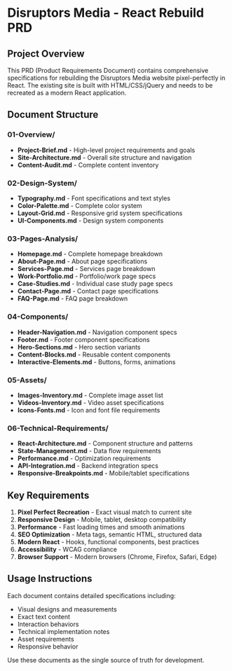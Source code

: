 # Disruptors Media - React Rebuild PRD

## Project Overview

This PRD (Product Requirements Document) contains comprehensive specifications for rebuilding the Disruptors Media website pixel-perfectly in React. The existing site is built with HTML/CSS/jQuery and needs to be recreated as a modern React application.

## Document Structure

### 01-Overview/
- **Project-Brief.md** - High-level project requirements and goals
- **Site-Architecture.md** - Overall site structure and navigation
- **Content-Audit.md** - Complete content inventory

### 02-Design-System/
- **Typography.md** - Font specifications and text styles
- **Color-Palette.md** - Complete color system
- **Layout-Grid.md** - Responsive grid system specifications
- **UI-Components.md** - Design system components

### 03-Pages-Analysis/
- **Homepage.md** - Complete homepage breakdown
- **About-Page.md** - About page specifications
- **Services-Page.md** - Services page breakdown
- **Work-Portfolio.md** - Portfolio/work page specs
- **Case-Studies.md** - Individual case study page specs
- **Contact-Page.md** - Contact page specifications
- **FAQ-Page.md** - FAQ page breakdown

### 04-Components/
- **Header-Navigation.md** - Navigation component specs
- **Footer.md** - Footer component specifications
- **Hero-Sections.md** - Hero section variants
- **Content-Blocks.md** - Reusable content components
- **Interactive-Elements.md** - Buttons, forms, animations

### 05-Assets/
- **Images-Inventory.md** - Complete image asset list
- **Videos-Inventory.md** - Video asset specifications
- **Icons-Fonts.md** - Icon and font file requirements

### 06-Technical-Requirements/
- **React-Architecture.md** - Component structure and patterns
- **State-Management.md** - Data flow requirements
- **Performance.md** - Optimization requirements
- **API-Integration.md** - Backend integration specs
- **Responsive-Breakpoints.md** - Mobile/tablet specifications

## Key Requirements

1. **Pixel Perfect Recreation** - Exact visual match to current site
2. **Responsive Design** - Mobile, tablet, desktop compatibility
3. **Performance** - Fast loading times and smooth animations
4. **SEO Optimization** - Meta tags, semantic HTML, structured data
5. **Modern React** - Hooks, functional components, best practices
6. **Accessibility** - WCAG compliance
7. **Browser Support** - Modern browsers (Chrome, Firefox, Safari, Edge)

## Usage Instructions

Each document contains detailed specifications including:
- Visual designs and measurements
- Exact text content
- Interaction behaviors
- Technical implementation notes
- Asset requirements
- Responsive behavior

Use these documents as the single source of truth for development.